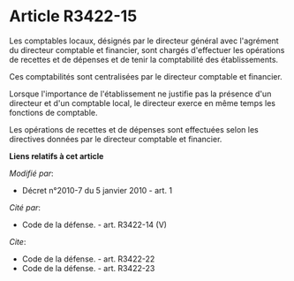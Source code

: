 # Article R3422-15

Les comptables locaux, désignés par le directeur général avec l'agrément du directeur comptable et financier, sont chargés
d'effectuer les opérations de recettes et de dépenses et de tenir la comptabilité des établissements. 

Ces comptabilités sont centralisées par le directeur comptable et financier. 

Lorsque l'importance de l'établissement ne justifie pas la présence d'un directeur et d'un comptable local, le directeur
exerce en même temps les fonctions de comptable. 

Les opérations de recettes et de dépenses sont effectuées selon les directives données par le directeur comptable et
financier.

**Liens relatifs à cet article**

_Modifié par_:

  - Décret n°2010-7 du 5 janvier 2010 - art. 1

_Cité par_:

  - Code de la défense. - art. R3422-14 (V)

_Cite_:

  - Code de la défense. - art. R3422-22
  - Code de la défense. - art. R3422-23
